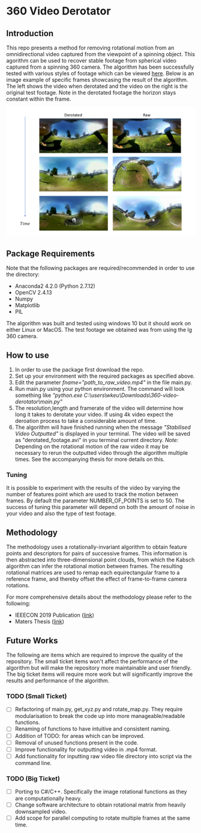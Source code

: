 # 360 Video Derotator

## Introduction 
This repo presents a method for removing rotational motion from an omnidirectional video captured from the viewpoint of a spinning object. This agorithm can be used to recover stable footage from spherical video captured from a spinning 360 camera. 
The algorithm has been successfully tested with various styles of footage which can be viewed [here](https://www.youtube.com/playlist?list=PL9XiBq5tluqSOiY56WZ51r66WDUoJMMfZ). Below is an image example of specific frames showcasing the result of the algorithm. The left shows the video when derotated and the video on the right is the original test footage. Note in the derotated footage the horizon stays constant within the frame. 

![alt text](https://github.com/wkeu/360-video-derotator/blob/master/figures/throw_test.png)

## Package Requirements
Note that the following packages are required/recommended in order to use the directory:
- Anaconda2 4.2.0 (Python 2.7.12)
- OpenCV 2.4.13
- Numpy 
- Matplotlib
- PIL 

The algorithm was built and tested using windows 10 but it should work on either Linux or MacOS. The test footage we obtained was from using the lg 360 camera.

## How to use
1. In order to use the package first download the repo. 
2. Set up your environment with the required packages as specified above. 
3. Edit the parameter *fname="path_to_raw_video.mp4"* in the file main.py.
4. Run main.py using your python environment. The command will look something like *"python.exe C:\users\wkeu\Downloads\360-video-derotator\main.py"*
5. The resolution,length and framerate of the video will determine how long it takes to derotate your video. If using 4k video expect the deroation process to take a considerable amount of time.  
6. The algorithm will have finished running when the message *"Stabilised Video Outputted"* is displayed in your terminal. The video will be saved as "derotated_footage.avi" in you terminal current directory. 
*Note:* Depending on the rotational motion of the raw video it may be necessary to rerun the outputted video through the algorithm multiple times. See the accompanying thesis for more details on this.   

### Tuning
It is possible to experiment with the results of the video by varying the number of features point which are used to track the motion between frames. By default the parameter NUMBER_OF_POINTS is set to 50. The success of tuning this parameter will depend on both the amount of noise in your video and also the type of test footage. 

## Methodology
The methodology uses a rotationally-invariant algorithm to obtain feature points and descriptors for pairs of successive frames. This information is then abstracted into three-dimensional point clouds, from which the Kabsch algorithm can infer the rotational motion between frames. The resulting rotational matrices are used to remap each equirectangular frame to a reference frame, and thereby offset the effect of frame-to-frame camera rotations.

For more comprehensive details about the methodology please refer to the following:  
- IEEECON 2019 Publication ([link](https://researchrepository.ucd.ie/handle/10197/10985)) 
- Maters Thesis ([link](https://drive.google.com/file/d/1C_PAVe0sNiquvzk1Aolnvb1vl0BBU330/view?usp=sharing))

## Future Works
The following are items which are required to improve the quality of the repository. The small ticket items won't affect the performance of the algorithm but will make the repository more maintainable and user friendly. The big ticket items will require more work but will significantly improve the results and performance of the algorithm.  

### TODO (Small Ticket)
- [ ] Refactoring of main.py, get_xyz.py and rotate_map.py. They require modularisation to break the code up into more manageable/readable functions.
- [ ] Renaming of functions to have intuitive and consistent naming.  
- [ ] Addition of TODO: for areas which can be improved.  
- [ ] Removal of unused functions present in the code. 
- [ ] Improve functionality for outputting video in .mp4 format. 
- [ ] Add functionality for inputting raw video file directory into script via the command line. 

### TODO (Big Ticket)
- [ ] Porting to C#/C++. Specifically the image rotational functions as they are computationally heavy.
- [ ] Change software architecture to obtain rotational matrix from heavily downsampled video.
- [ ] Add scope for parallel computing to rotate multiple frames at the same time.
